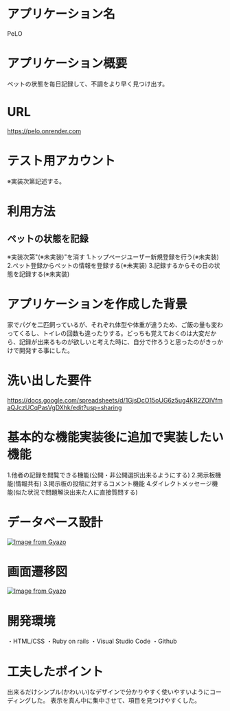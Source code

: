 # アプリケーション名
PeLO

# アプリケーション概要
ペットの状態を毎日記録して、不調をより早く見つけ出す。

# URL
https://pelo.onrender.com

# テスト用アカウント
※実装次第記述する。

# 利用方法

## ペットの状態を記録
※実装次第"(※未実装)"を消す
1.トップページユーザー新規登録を行う(※未実装)
2.ペット登録からペットの情報を登録する(※未実装)
3.記録するからその日の状態を記録する(※未実装)

# アプリケーションを作成した背景
家でパグを二匹飼っているが、それぞれ体型や体重が違うため、ご飯の量も変わってくるし、トイレの回数も違ったりする。どっちも覚えておくのは大変だから、記録が出来るものが欲しいと考えた時に、自分で作ろうと思ったのがきっかけで開発する事にした。

# 洗い出した要件
https://docs.google.com/spreadsheets/d/1GjsDcO15oUG6z5ug4KR2ZOIVfmaQJczUCqPasVgDXhk/edit?usp=sharing

# 基本的な機能実装後に追加で実装したい機能
1.他者の記録を閲覧できる機能(公開・非公開選択出来るようにする)
2.掲示板機能(情報共有)
3.掲示板の投稿に対するコメント機能
4.ダイレクトメッセージ機能(似た状況で問題解決出来た人に直接質問する)

# データベース設計
[![Image from Gyazo](https://i.gyazo.com/e4a4ed6f43fc93a2519edcde6b3575c7.png)](https://gyazo.com/e4a4ed6f43fc93a2519edcde6b3575c7)

# 画面遷移図
[![Image from Gyazo](https://i.gyazo.com/a29d5b6fcb1f40c1629cec22ce9e5737.png)](https://gyazo.com/a29d5b6fcb1f40c1629cec22ce9e5737)

# 開発環境
・HTML/CSS
・Ruby on rails 
・Visual Studio Code
・Github

# 工夫したポイント
出来るだけシンプル(かわいい)なデザインで分かりやすく使いやすいようにコーディングした。
表示を真ん中に集中させて、項目を見つけやすくした。
